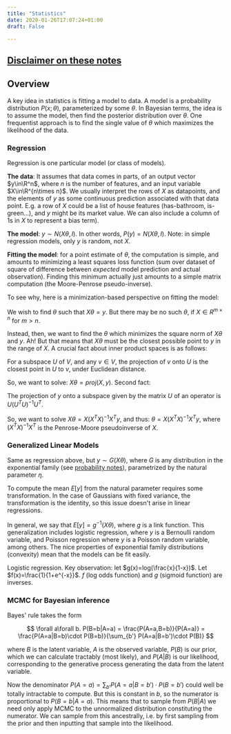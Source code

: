 ```yaml
---
title: "Statistics"
date: 2020-01-26T17:07:24+01:00
draft: False

---
```


<script type="text/javascript" async
  src="https://cdn.mathjax.org/mathjax/latest/MathJax.js?config=TeX-AMS-MML_HTMLorMML">
  MathJax.Hub.Config({
  tex2jax: {
    inlineMath: [['$','$'], ['\\(','\\)']],
    displayMath: [['$$','$$']],
    processEscapes: true,
    processEnvironments: true,
    skipTags: ['script', 'noscript', 'style', 'textarea', 'pre'],
    TeX: { equationNumbers: { autoNumber: "AMS" },
         extensions: ["AMSmath.js", "AMSsymbols.js"] }
  }
  });
  MathJax.Hub.Queue(function() {
    // Fix <code> tags after MathJax finishes running. This is a
    // hack to overcome a shortcoming of Markdown. Discussion at
    // https://github.com/mojombo/jekyll/issues/199
    var all = MathJax.Hub.getAllJax(), i;
    for(i = 0; i < all.length; i += 1) {
        all[i].SourceElement().parentNode.className += ' has-jax';
    }
  });

  MathJax.Hub.Config({
  // Autonumbering by mathjax
  TeX: { equationNumbers: { autoNumber: "AMS" } }
  });

</script>

## [Disclaimer on these notes](/maths/purposeofthesenotes)

$\newcommand{\R}{\mathbb{R}}$
$\newcommand{\C}{\mathbb{C}}$
$\newcommand{\N}{\mathbb{N}}$
$\newcommand{\Z}{\mathbb{Z}}$

## Overview

A key idea in statistics is fitting a model to data. A model is a probability distribution $P(x;\theta)$, parameterized by some $\theta$. In Bayesian terms, the idea is to assume the model, then find the posterior distribution over $\theta$. One frequentist approach is to find the single value of $\theta$ which maximizes the likelihood of the data.

### Regression

Regression is one particular model (or class of models).

**The data**: It assumes that data comes in parts, of an output vector $y\in\R^n$, where $n$ is the number of features, and an input variable $X\in\R^{n\times n}$. We usually interpret the rows of $X$ as datapoints, and the elements of $y$ as some continuous prediction associated with that data point. E.g. a row of $X$ could be a list of house features (has-bathroom, is-green...), and $y$ might be its market value. We can also include a column of $1$s in $X$ to represent a bias term).

**The model**: $y \sim N(X\theta,I)$. In other words, $P(y)=N(X\theta,I)$. Note: in simple regression models, only $y$ is random, not $X$.

**Fitting the model**: for a point estimate of $\theta$, the computation is simple, and amounts to minimizing a least squares loss function (sum over dataset of square of difference between *expected* model prediction and actual observation). Finding this minimum actually just amounts to a simple matrix computation (the Moore-Penrose pseudo-inverse).

To see why, here is a minimization-based perspective on fitting the model:

We wish to find $\theta$ such that $X\theta = y$. But there may be no such $\theta$, if $X \in R^{m\times n}$ for $m > n$.

Instead, then, we want to find the $\theta$ which minimizes the square norm of $X\theta$ and $y$. Ah! But that means that $X\theta$ must be the closest possible point to $y$ in the range of $X$. A crucial fact about inner product spaces is as follows:

For a subspace $U$ of $V$, and any $v\in V$, the projection of $v$ onto $U$ is the closest point in $U$ to $v$, under Euclidean distance.

So, we want to solve: $X\theta = proj(X,y)$. Second fact:

The projection of $y$ onto a subspace given by the matrix $U$ of an operator is $U(U^TU)^{-1}U^T$.

So, we want to solve $X\theta = X(X^TX)^{-1}X^Ty$, and thus: $\theta = X(X^TX)^{-1}X^Ty$, where $(X^TX)^{-1}X^T$ is the Penrose-Moore pseudoinverse of $X$.

### Generalized Linear Models

Same as regression above, but $y \sim G(X\theta)$, where $G$ is any distribution in the exponential family (see [probability notes](/maths/probability)), parametrized by the natural parameter $\eta$.

To compute the mean $E[y]$ from the natural parameter requires some transformation. In the case of Gaussians with fixed variance, the transformation is the identity, so this issue doesn't arise in linear regressions.


In general, we say that $E[y]=g^{-1}(X\theta)$, where $g$ is a link function. This generalization includes logistic regression, where $y$ is a Bernoulli random variable, and Poisson regression where $y$ is a Poisson random variable, among others. The nice properties of exponential family distributions (convexity) mean that the models can be fit easily.

Logistic regression. Key observation: let $g(x)=log(\frac{x}{1-x})$. Let $f(x)=\frac{1}{1+e^{-x}}$. $f$ (log odds function) and $g$ (sigmoid function) are inverses.



### MCMC for Bayesian inference

Bayes' rule takes the form

$$ \forall a\forall b. P(B=b|A=a) = \frac{P(A=a,B=b)}{P(A=a)} = \frac{P(A=a|B=b)\cdot P(B=b)}{\sum_{b'} P(A=a|B=b')\cdot P(B)} $$

where $B$ is the latent variable, $A$ is the observed variable, $P(B)$ is our prior, which we can calculate tractably (most likely), and $P(A|B)$ is our likelihood, corresponding to the generative process generating the data from the latent variable.

Now the denominator $P(A=a)=\sum_{b'} P(A=a|B=b')\cdot P(B=b')$ could well be totally intractable to compute. But this is constant in $b$, so the numerator is proportional to $P(B=b|A=a)$. This means that to sample from $P(B|A)$ we need only apply MCMC to the unnormalized distribution constituting the numerator. We can sample from this ancestrally, i.e. by first sampling from the prior and then inputting that sample into the likelihood.
